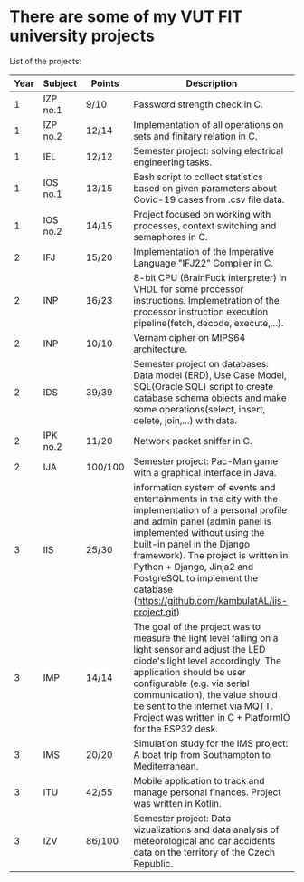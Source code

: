 # There are some of my VUT FIT university projects

List of the projects:

Year|Subject | Points | Description
---| --- | --- | ---
1 | IZP no.1 | 9/10 | Password strength check in C.
1 | IZP no.2 | 12/14 | Implementation of all operations on sets and finitary relation in C.
1 | IEL | 12/12 | Semester project: solving electrical engineering tasks.
1 | IOS no.1 | 13/15 | Bash script to collect statistics based on given parameters about Covid-19 cases from  .csv file data.
1 | IOS no.2 | 14/15 | Project focused on working with processes, context switching and semaphores in C.
2 | IFJ | 15/20 | Implementation of the Imperative Language "IFJ22" Compiler in C.
2 | INP | 16/23 | 8-bit CPU (BrainFuck interpreter) in VHDL for some processor instructions. Implemetration of the processor instruction execution pipeline(fetch, decode, execute,...).
2 | INP | 10/10 | Vernam cipher on MIPS64 architecture.
2 | IDS | 39/39 | Semester project on databases:  Data model (ERD), Use Case Model, SQL(Oracle SQL) script to create database schema objects and make some operations(select, insert, delete, join,...) with data.
2 | IPK no.2 | 11/20 | Network packet sniffer in C.
2 | IJA | 100/100 | Semester project: Pac-Man game with a graphical interface in Java.
3 | IIS | 25/30 | information system of events and entertainments in the city with the implementation of a personal profile and admin panel (admin panel is implemented without using the built-in panel in the Django framework). The project is written in Python + Django, Jinja2 and PostgreSQL to implement the database (https://github.com/kambulatAL/iis-project.git)
3 | IMP | 14/14 | The goal of the project was to measure the light level falling on a light sensor and adjust the LED diode's light level accordingly. The application should be user configurable (e.g. via serial communication), the value should be sent to the internet via MQTT. Project was written in C + PlatformIO for the ESP32 desk.
3 | IMS | 20/20 | Simulation study for the IMS project: A boat trip from Southampton to Mediterranean.
3 | ITU | 42/55 | Mobile application to track and manage personal finances. Project was written in Kotlin.
3 | IZV | 86/100 | Semester project: Data vizualizations and data analysis of meteorological and car accidents data on the territory of the Czech Republic.
